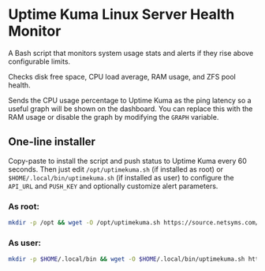 # Uptime Kuma Linux Server Health Monitor

A Bash script that monitors system usage stats and alerts if they rise above configurable limits.

Checks disk free space, CPU load average, RAM usage, and ZFS pool health.

Sends the CPU usage percentage to Uptime Kuma as the ping latency so a useful graph will be shown on the dashboard.
You can replace this with the RAM usage or disable the graph by modifying the `GRAPH` variable.

## One-line installer

Copy-paste to install the script and push status to Uptime Kuma every 60 seconds.
Then just edit `/opt/uptimekuma.sh` (if installed as root) or `$HOME/.local/bin/uptimekuma.sh` (if installed as user)
to configure the `API_URL` and `PUSH_KEY` and optionally customize alert parameters.

### As root:

```bash
mkdir -p /opt && wget -O /opt/uptimekuma.sh https://source.netsyms.com/Netsyms/uptime-kuma-server-health/raw/branch/main/uptimekuma.sh && chmod +x /opt/uptimekuma.sh && crontab -l | { cat; echo "* * * * * /opt/uptimekuma.sh"; } | crontab -
```

### As user:

```bash
mkdir -p $HOME/.local/bin && wget -O $HOME/.local/bin/uptimekuma.sh https://source.netsyms.com/Netsyms/uptime-kuma-server-health/raw/branch/main/uptimekuma.sh && chmod +x $HOME/.local/bin/uptimekuma.sh && crontab -l | { cat; echo "* * * * * $HOME/.local/bin/uptimekuma.sh"; } | crontab -
```
